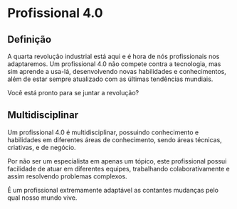 # Profissional 4.0

## Definição

A quarta revolução industrial está aqui e é hora de nós profissionais nos adaptaremos.
Um profissional 4.0 não compete contra a tecnologia, mas sim aprende a usa-lá, desenvolvendo novas habilidades e conhecimentos, além de estar sempre atualizado com as últimas tendências mundiais.

Você está pronto para se juntar a revolução?

## Multidisciplinar

Um profissional 4.0 é multidisciplinar, possuindo conhecimento e habilidades em diferentes áreas de conhecimento, sendo áreas técnicas, criativas, e de negócio.

Por não ser um especialista em apenas um tópico, este profissional possui facilidade de atuar em diferentes equipes, trabalhando colaborativamente e assim resolvendo problemas complexos.

É um profissional extremamente adaptável as contantes mudanças pelo qual nosso mundo vive.

## 